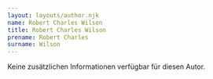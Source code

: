 ```yaml
---
layout: layouts/author.njk
name: Robert Charles Wilson
title: Robert Charles Wilson
prename: Robert Charles
surname: Wilson
---
```

Keine zusätzlichen Informationen verfügbar für diesen Autor.
